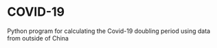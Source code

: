 # COVID-19
Python program for calculating the Covid-19 doubling period using data from outside of China


